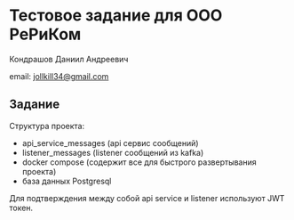 # Тестовое задание для ООО РеРиКом

Кондрашов Даниил Андреевич

email: jollkill34@gmail.com

## Задание

Структура проекта:
  - api_service_messages (api сервис сообщений)
  - listener_messages (listener сообщений из kafka)
  - docker compose (содержит все для быстрого развертывания проекта)
  - база данных Postgresql

Для подтверждения между собой api service и listener используют JWT токен.
